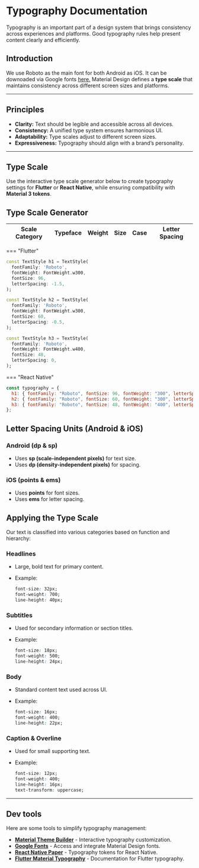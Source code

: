 # Typography Documentation

Typography is an important part of a design system that brings consistency across experiences and platforms. Good typography rules help present content clearly and efficiently.

## Introduction
We use Roboto as the main font for both Android as iOS. It can be downoaded via Google fonts [here.](https://fonts.google.com/specimen/Roboto)
Material Design defines a **type scale** that maintains consistency across different screen sizes and platforms.

---

## Principles
- **Clarity:** Text should be legible and accessible across all devices.
- **Consistency:** A unified type system ensures harmonious UI.
- **Adaptability:** Type scales adjust to different screen sizes.
- **Expressiveness:** Typography should align with a brand’s personality.

---

## Type Scale
Use the interactive type scale generator below to create typography settings for **Flutter** or **React Native**, while ensuring compatibility with **Material 3 tokens**.

<h2>Type Scale Generator</h2>
<table>
  <thead>
    <tr>
      <th>Scale Category</th>
      <th>Typeface</th>
      <th>Weight</th>
      <th>Size</th>
      <th>Case</th>
      <th>Letter Spacing</th>
    </tr>
  </thead>
  <tbody id="type-scale-table"></tbody>
</table>

=== "Flutter"
```dart
const TextStyle h1 = TextStyle(
  fontFamily: 'Roboto',
  fontWeight: FontWeight.w300,
  fontSize: 96,
  letterSpacing: -1.5,
);

const TextStyle h2 = TextStyle(
  fontFamily: 'Roboto',
  fontWeight: FontWeight.w300,
  fontSize: 60,
  letterSpacing: -0.5,
);

const TextStyle h3 = TextStyle(
  fontFamily: 'Roboto',
  fontWeight: FontWeight.w400,
  fontSize: 48,
  letterSpacing: 0,
);
```

=== "React Native"
```js
const typography = {
  h1: { fontFamily: "Roboto", fontSize: 96, fontWeight: "300", letterSpacing: -1.5 },
  h2: { fontFamily: "Roboto", fontSize: 60, fontWeight: "300", letterSpacing: -0.5 },
  h3: { fontFamily: "Roboto", fontSize: 48, fontWeight: "400", letterSpacing: 0 },
};
```

## Letter Spacing Units (Android & iOS)
### **Android (dp & sp)**
- Uses **sp (scale-independent pixels)** for text size.
- Uses **dp (density-independent pixels)** for spacing.

### **iOS (points & ems)**
- Uses **points** for font sizes.
- Uses **ems** for letter spacing.



## Applying the Type Scale
Our text is classified into various categories based on function and hierarchy:

### **Headlines**
- Large, bold text for primary content.
- Example:

    ```css
    font-size: 32px;
    font-weight: 700;
    line-height: 40px;
    ```

### **Subtitles**
- Used for secondary information or section titles.
- Example:

    ```css
    font-size: 18px;
    font-weight: 500;
    line-height: 24px;
    ```

### **Body**
- Standard content text used across UI.
- Example:

    ```css
    font-size: 16px;
    font-weight: 400;
    line-height: 22px;
    ```

### **Caption & Overline**
- Used for small supporting text.
- Example:

    ```css
    font-size: 12px;
    font-weight: 400;
    line-height: 16px;
    text-transform: uppercase;
    ```

---

## Dev tools
Here are some tools to simplify typography management:
- **[Material Theme Builder](https://m3.material.io/theme-builder/typography)** - Interactive typography customization.
- **[Google Fonts](https://fonts.google.com/)** - Access and integrate Material Design fonts.
- **[React Native Paper](https://callstack.github.io/react-native-paper/typography.html)** - Typography tokens for React Native.
- **[Flutter Material Typography](https://api.flutter.dev/flutter/material/Typography-class.html)** - Documentation for Flutter typography.

